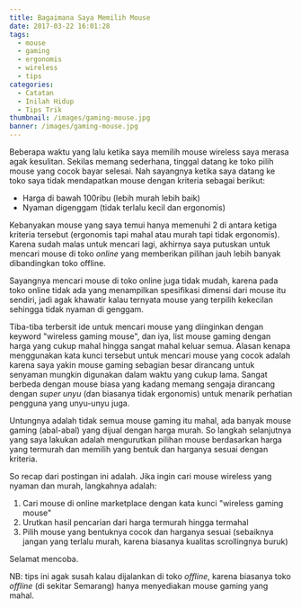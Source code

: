 ```yaml
---
title: Bagaimana Saya Memilih Mouse
date: 2017-03-22 16:01:28
tags:
  - mouse
  - gaming
  - ergonomis
  - wireless
  - tips
categories:
  - Catatan
  - Inilah Hidup
  - Tips Trik
thumbnail: /images/gaming-mouse.jpg
banner: /images/gaming-mouse.jpg
---
```


Beberapa waktu yang lalu ketika saya memilih mouse wireless saya merasa agak kesulitan. Sekilas memang sederhana, tinggal datang ke toko pilih mouse yang cocok bayar selesai. Nah sayangnya ketika saya datang ke toko saya tidak mendapatkan mouse dengan kriteria sebagai berikut:

- Harga di bawah 100ribu (lebih murah lebih baik)
- Nyaman digenggam (tidak terlalu kecil dan ergonomis)

Kebanyakan mouse yang saya temui hanya memenuhi 2 di antara ketiga kriteria tersebut (ergonomis tapi mahal atau murah tapi tidak ergonomis). Karena sudah malas untuk mencari lagi, akhirnya saya putuskan untuk mencari mouse di toko *online* yang memberikan pilihan jauh lebih banyak dibandingkan toko offline.

<!-- more -->
Sayangnya mencari mouse di toko online juga tidak mudah, karena pada toko online tidak ada yang menampilkan spesifikasi dimensi dari mouse itu sendiri, jadi agak khawatir kalau ternyata mouse yang terpilih kekecilan sehingga tidak nyaman di genggam.

Tiba-tiba terbersit ide untuk mencari mouse yang diinginkan dengan keyword "wireless gaming mouse", dan iya, list mouse gaming dengan harga yang cukup mahal hingga sangat mahal keluar semua. Alasan kenapa menggunakan kata kunci tersebut untuk mencari mouse yang cocok adalah karena saya yakin mouse gaming sebagian besar dirancang untuk senyaman mungkin digunakan dalam waktu yang cukup lama. Sangat berbeda dengan mouse biasa yang kadang memang sengaja dirancang dengan *super unyu* (dan biasanya tidak ergonomis) untuk menarik perhatian pengguna yang unyu-unyu juga.

Untungnya adalah tidak semua mouse gaming itu mahal, ada banyak mouse gaming (abal-abal) yang dijual dengan harga murah. So langkah selanjutnya yang saya lakukan adalah mengurutkan pilihan mouse berdasarkan harga yang termurah dan memilih yang bentuk dan harganya sesuai dengan kriteria.

So recap dari postingan ini adalah. Jika ingin cari mouse wireless yang nyaman dan murah, langkahnya adalah:

1. Cari mouse di online marketplace dengan kata kunci "wireless gaming mouse"
2. Urutkan hasil pencarian dari harga termurah hingga termahal
3. Pilih mouse yang bentuknya cocok dan harganya sesuai (sebaiknya jangan yang terlalu murah, karena biasanya kualitas scrollingnya buruk)

Selamat mencoba.

NB: tips ini agak susah kalau dijalankan di toko *offline*, karena biasanya toko *offline* (di sekitar Semarang) hanya menyediakan mouse gaming yang mahal.